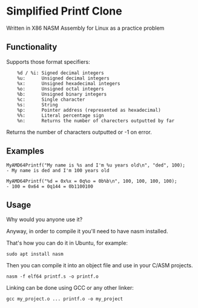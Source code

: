 # Simplified Printf Clone
Written in X86 NASM Assembly for Linux as a practice problem

## Functionality
Supports those format specifiers:
```
    %d / %i: Signed decimal integers
    %u:      Unsigned decimal integers
    %x:      Unsigned hexadecimal integers
    %o:      Unsigned octal integers
    %b:      Unsigned binary integers
    %c:      Single character
    %s:      String
    %p:      Pointer address (represented as hexadecimal)
    %%:      Literal percentage sign
    %n:      Returns the number of charecters outputted by far
```

Returns the number of characters outputted or -1 on error.

## Examples
```
MyAMD64Printf("My name is %s and I'm %u years old\n", "ded", 100);
- My name is ded and I'm 100 years old
```
```
MyAMD64Printf("%d = 0x%x = 0q%o = 0b%b\n", 100, 100, 100, 100);
- 100 = 0x64 = 0q144 = 0b1100100
```

## Usage

Why would you anyone use it? 

Anyway, in order to compile it you'll need to have nasm installed.

That's how you can do it in Ubuntu, for example:
```
sudo apt install nasm
```
Then you can compile it into an object file and use in your C/ASM projects.
```
nasm -f elf64 printf.s -o printf.o
```
Linking can be done using GCC or any other linker:
```
gcc my_project.o ... printf.o -o my_project
```
